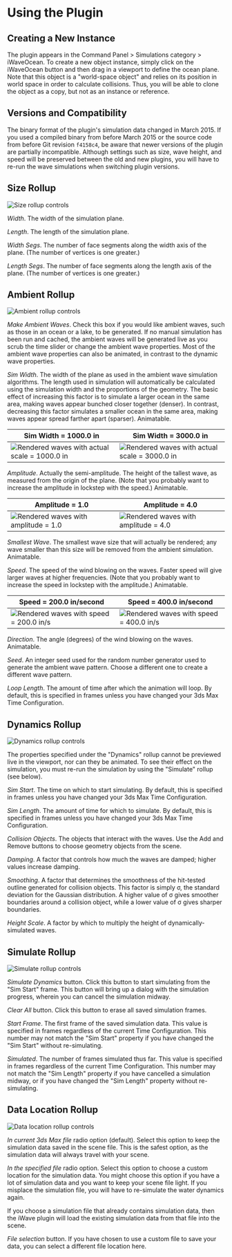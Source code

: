 ﻿Using the Plugin
================

Creating a New Instance
-----------------------
The plugin appears in the Command Panel > Simulations category > iWaveOcean.
To create a new object instance, simply click on the iWaveOcean button and then drag in a viewport to define the ocean plane.
Note that this object is a "world-space object" and relies on its position in world space in order to calculate collisions.
Thus, you will be able to clone the object as a copy, but not as an instance or reference.

Versions and Compatibility
--------------------------
The binary format of the plugin's simulation data changed in March 2015.
If you used a compiled binary from before March 2015 or the source code from before Git revision `f4158c4`,
be aware that newer versions of the plugin are partially incompatible.
Although settings such as size, wave height, and speed will be preserved between the old and new plugins,
you will have to re-run the wave simulations when switching plugin versions.

Size Rollup
-----------
![Size rollup controls](size.png)

*Width*. The width of the simulation plane.

*Length*. The length of the simulation plane.

*Width Segs*. The number of face segments along the width axis of the plane. (The number of vertices is one greater.)

*Length Segs*. The number of face segments along the length axis of the plane. (The number of vertices is one greater.)

Ambient Rollup
--------------
![Ambient rollup controls](ambient.png)

*Make Ambient Waves*. Check this box if you would like ambient waves, such as those in an ocean or a lake, to be generated.
If no manual simulation has been run and cached, the ambient waves will be generated live as you scrub the time slider or change the ambient wave properties.
Most of the ambient wave properties can also be animated, in contrast to the dynamic wave properties.

*Sim Width*. The width of the plane as used in the ambient wave simulation algorithms.
The length used in simulation will automatically be calculated using the simulation width and the proportions of the geometry.
The basic effect of increasing this factor is to simulate a larger ocean in the same area, making waves appear bunched closer together (denser).
In contrast, decreasing this factor simulates a smaller ocean in the same area, making waves appear spread farther apart (sparser).
Animatable.

Sim Width = 1000.0 in                                                | Sim Width = 3000.0 in
-------------------------------------------------------------------- | --------------------------------------------------------------------
![Rendered waves with actual scale = 1000.0 in](compare_scale_a.png) | ![Rendered waves with actual scale = 3000.0 in](compare_scale_b.png)

*Amplitude*. Actually the semi-amplitude.
The height of the tallest wave, as measured from the origin of the plane.
(Note that you probably want to increase the amplitude in lockstep with the speed.)
Animatable.

Amplitude = 1.0                                                 | Amplitude = 4.0
--------------------------------------------------------------- | ---------------------------------------------------------------
![Rendered waves with amplitude = 1.0](compare_amplitude_a.png) | ![Rendered waves with amplitude = 4.0](compare_amplitude_b.png)

*Smallest Wave*. The smallest wave size that will actually be rendered; any wave smaller than this size will be removed from the ambient simulation.
Animatable.

*Speed*. The speed of the wind blowing on the waves.
Faster speed will give larger waves at higher frequencies.
(Note that you probably want to increase the speed in lockstep with the amplitude.)
Animatable.

Speed = 200.0 in/second                                        | Speed = 400.0 in/second
-------------------------------------------------------------- | --------------------------------------------------------------
![Rendered waves with speed = 200.0 in/s](compare_speed_a.png) | ![Rendered waves with speed = 400.0 in/s](compare_speed_b.png)

*Direction*. The angle (degrees) of the wind blowing on the waves.
Animatable.

*Seed*. An integer seed used for the random number generator used to generate the ambient wave pattern.
Choose a different one to create a different wave pattern.

*Loop Length*. The amount of time after which the animation will loop.
By default, this is specified in frames unless you have changed your 3ds Max Time Configuration.

Dynamics Rollup
---------------
![Dynamics rollup controls](dynamics.png)

The properties specified under the "Dynamics" rollup cannot be previewed live in the viewport, nor can they be animated.
To see their effect on the simulation, you must re-run the simulation by using the "Simulate" rollup (see below).

*Sim Start*. The time on which to start simulating.
By default, this is specified in frames unless you have changed your 3ds Max Time Configuration.

*Sim Length*. The amount of time for which to simulate.
By default, this is specified in frames unless you have changed your 3ds Max Time Configuration.

*Collision Objects*. The objects that interact with the waves.
Use the Add and Remove buttons to choose geometry objects from the scene.

*Damping*. A factor that controls how much the waves are damped; higher values increase damping.

*Smoothing*. A factor that determines the smoothness of the hit-tested outline generated for collision objects.
This factor is simply σ, the standard deviation for the Gaussian distribution.
A higher value of σ gives smoother boundaries around a collision object, while a lower value of σ gives sharper boundaries.

*Height Scale*. A factor by which to multiply the height of dynamically-simulated waves.

Simulate Rollup
---------------
![Simulate rollup controls](simulate.png)

*Simulate Dynamics* button. Click this button to start simulating from the "Sim Start" frame.
This button will bring up a dialog with the simulation progress, wherein you can cancel the simulation midway.

*Clear All* button. Click this button to erase all saved simulation frames.

*Start Frame*. The first frame of the saved simulation data.
This value is specified in frames regardless of the current Time Configuration.
This number may not match the "Sim Start" property if you have changed the "Sim Start" without re-simulating.

*Simulated*. The number of frames simulated thus far.
This value is specified in frames regardless of the current Time Configuration.
This number may not match the "Sim Length" property if you have cancelled a simulation midway, or if you have changed the "Sim Length" property without re-simulating.

Data Location Rollup
--------------------
![Data location rollup controls](dataloc.png)

*In current 3ds Max file* radio option (default). Select this option to keep the simulation data saved in the scene file.
This is the safest option, as the simulation data will always travel with your scene.

*In the specified file* radio option. Select this option to choose a custom location for the simulation data.
You might choose this option if you have a lot of simulation data and you want to keep your scene file light.
If you misplace the simulation file, you will have to re-simulate the water dynamics again.

If you choose a simulation file that already contains simulation data, then the iWave plugin will load the existing simulation data from that file into the scene.

*File selection* button. If you have chosen to use a custom file to save your data, you can select a different file location here.
